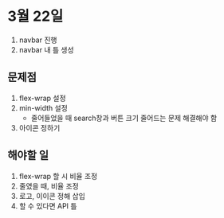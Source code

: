 # 3월 22일
1. navbar 진행
2. navbar 내 틀 생성

## 문제점
1. flex-wrap 설정
2. min-width 설정
    - 줄어들었을 때 search창과 버튼 크기 줄어드는 문제 해결해야 함
3. 아이콘 정하기

## 해야할 일
1. flex-wrap 할 시 비율 조정
2. 줄였을 때, 비율 조정
3. 로고, 이이콘 정해 삽입
4. 할 수 있다면 API 틀
